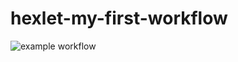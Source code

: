 # hexlet-my-first-workflow

![example workflow](https://github.com/Motrieg/hexlet-my-first-workflow/actions/badge.svg)
